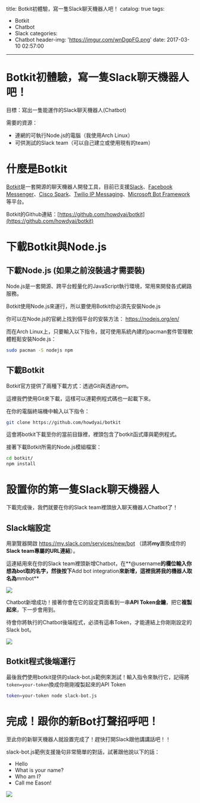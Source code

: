 title: Botkit初體驗，寫一隻Slack聊天機器人吧！
catalog: true
tags:
  - Botkit
  - Chatbot
  - Slack
categories:
  - Chatbot
header-img: 'https://imgur.com/wnDgpFG.png'
date: 2017-03-10 02:57:00
---
# Botkit初體驗，寫一隻Slack聊天機器人吧！

目標：寫出一隻能運作的Slack聊天機器人(Chatbot)

需要的資源：

- 連網的可執行Node.js的電腦（我使用Arch Linux）
- 可供測試的Slack team（可以自己建立或使用現有的team）

# 什麼是Botkit

[Botkit](https://www.botkit.ai/)是一套開源的聊天機器人開發工具，目前已支援[Slack](https://slack.com/)、[Facebook Messenger](https://www.messenger.com/)、[Cisco Spark](https://www.ciscospark.com/)、[Twilio IP Messaging](https://www.twilio.com/chat)、[Microsoft Bot Framework](https://dev.botframework.com/)等平台。

<!-- more -->

Botkit的Github連結：[https://github.com/howdyai/botkit](https://github.com/howdyai/botkit)

# 下載Botkit與Node.js

## 下載Node.js (如果之前沒裝過才需要裝)

Node.js是一套開源、跨平台輕量化的JavaScript執行環境，常用來開發各式網路服務。

Botkit使用Node.js來運行，所以要使用Botkit你必須先安裝Node.js

你可以在Node.js的官網上找到個平台的安裝方法：
https://nodejs.org/en/

而在Arch Linux上，只要輸入以下指令，就可使用系統內建的pacman套件管理軟體輕鬆安裝Node.js：

``` bash
sudo pacman -S nodejs npm
```

## 下載Botkit
Botkit官方提供了兩種下載方式：透過Git與透過npm。

這裡我們使用Git來下載，這樣可以連範例程式碼也一起載下來。

在你的電腦終端機中輸入以下指令：

``` bash
git clone https://github.com/howdyai/botkit
```

這會將botkit下載至你的當前目錄裡，裡頭包含了botkit函式庫與範例程式。

接著下載Botkit所需的Node.js模組檔案：

``` bash
cd botkit/
npm install
```

# 設置你的第一隻Slack聊天機器人

下載完成後，我們就要在你的Slack team裡頭放入聊天機器人Chatbot了！

## Slack端設定

用瀏覽器開啟 https://my.slack.com/services/new/bot （請將**my**置換成你的**Slack team專屬的URL連結**）。

這連結用來在你的Slack team裡頭新增Chatbot，在**@username**的欄位輸入你想為bot取的名字，然後按下**Add bot integration**來新增，這裡我將我的機器人取名為**mmbot**

![](https://imgur.com/erLvNAU.png)

Chatbot新增成功！接著你會在它的設定頁面看到一串**API Token金鑰**，把它**複製起來**，下一步會用到。

待會你將執行的Chatbot後端程式，必須有這串Token，才能連結上你剛剛設定的Slack bot。

![](https://imgur.com/W6FAR8S.png)

## Botkit程式後端運行

最後我們使用botkit提供的slack-bot.js範例來測試！輸入指令來執行它，記得將`token=your-token`換成你剛剛複製起來的API Token

``` bash
token=your-token node slack-bot.js
```

# 完成！跟你的新Bot打聲招呼吧！

至此你的新聊天機器人就設置完成了！趕快打開Slack跟他講講話吧！！

slack-bot.js範例支援幾句非常簡單的對話，試著跟他說以下的話：

- Hello
- What is your name?
- Who am I?
- Call me Eason!

![](https://imgur.com/6VI5HdN.png)